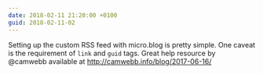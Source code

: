 ```yaml
---
date: 2018-02-11 21:20:00 +0100
guid: 2018-02-11-02
---
```


Setting up the custom RSS feed with micro.blog is pretty simple. One caveat is the requirement of `link` and `guid` tags. Great help resource by @camwebb available at http://camwebb.info/blog/2017-06-16/
